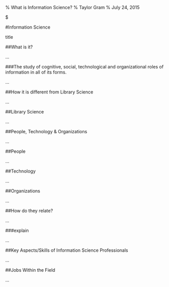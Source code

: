 % What is Information Science?
% Taylor Gram
% July 24, 2015

$

#Information Science

<aside class="notes">
title 
</aside>

##What is it?

<aside class="notes">
...
</aside>

###The study of cognitive, social, technological and organizational roles of information in all of its forms.

<aside class="notes">
...
</aside>

##How it is different from Library Science

<aside class="notes">
...
</aside>

##Library Science

<aside class="notes">
...
</aside>

##People, Technology & Organizations

<aside class="notes">
...
</aside>

##People

<aside class="notes">
...
</aside>

##Technology

<aside class="notes">
...
</aside>

##Organizations

<aside class="notes">
...
</aside>

##How do they relate?

<aside class="notes">
...
</aside>

###explain

<aside class="notes">
...
</aside>

##Key Aspects/Skills of Information Science Professionals

<aside class="notes">
...
</aside>

##Jobs Within the Field

<aside class="notes">
...
</aside>